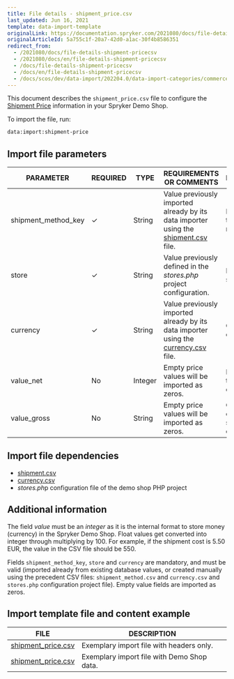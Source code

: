 ```yaml
---
title: File details - shipment_price.csv
last_updated: Jun 16, 2021
template: data-import-template
originalLink: https://documentation.spryker.com/2021080/docs/file-details-shipment-pricecsv
originalArticleId: 5a755c1f-20a7-42d0-a1ac-30f4b8586351
redirect_from:
  - /2021080/docs/file-details-shipment-pricecsv
  - /2021080/docs/en/file-details-shipment-pricecsv
  - /docs/file-details-shipment-pricecsv
  - /docs/en/file-details-shipment-pricecsv
  - /docs/scos/dev/data-import/202204.0/data-import-categories/commerce-setup/file-details-shipment-price.csv.html  
---
```


This document describes the `shipment_price.csv` file to configure the [Shipment Price](/docs/scos/user/features/{{page.version}}/shipment-feature-overview.html) information in your Spryker Demo Shop.

To import the file, run:

```bash
data:import:shipment-price
```

## Import file parameters



| PARAMETER | REQUIRED | TYPE | REQUIREMENTS OR COMMENTS | DESCRIPTION |
| --- | --- | --- | --- | --- |
| shipment_method_key | &check; | String  | Value previously imported already by its data importer using the [shipment.csv](/docs/pbc/all/carrier-management/{{page.version}}/import-and-export-data/file-details-shipment.csv.html) file.| Identifier of the shipment method. |
| store | &check; | String | Value previously defined in the *stores.php* project configuration. | Name of the store. |
| currency | &check; | String | Value previously imported already by its data importer using the [currency.csv](/docs/pbc/all/price-management/import-and-export-data/file-details-currency.csv.html) file. | Currency ISO code. |
| value_net | No |Integer | Empty price values will be imported as zeros. | Net value of the shipment cost. |
| value_gross | No | String | Empty price values will be imported as zeros. | Gross value of the shipment cost.  |

## Import file dependencies



* [shipment.csv](/docs/pbc/all/carrier-management/{{page.version}}/import-and-export-data/file-details-shipment.csv.html)
* [currency.csv](/docs/pbc/all/price-management/import-and-export-data/file-details-currency.csv.html)
* *stores.ph*p configuration file of the demo shop PHP project

## Additional information

The field *value* must be an *integer* as it is the internal format to store money (currency) in the Spryker Demo Shop. Float values get converted into integer through multiplying by 100. For example, if the shipment cost is 5.50 EUR, the value in the CSV file should be 550.

Fields `shipment_method_key`, `store` and `currency` are mandatory, and must be valid (imported already from existing database values, or created manually using the precedent CSV files: `shipment_method.csv` and `currency.csv` and `stores.php` configuration project file). Empty value fields are imported as zeros.

## Import template file and content example



| FILE | DESCRIPTION |
| --- | --- |
| [shipment_price.csv](https://spryker.s3.eu-central-1.amazonaws.com/docs/Developer+Guide/Back-End/Data+Manipulation/Data+Ingestion/Data+Import/Data+Import+Categories/Commerce+Setup/Template+shipment_price.csv) | Exemplary import file with headers only. |
| [shipment_price.csv](https://spryker.s3.eu-central-1.amazonaws.com/docs/Developer+Guide/Back-End/Data+Manipulation/Data+Ingestion/Data+Import/Data+Import+Categories/Commerce+Setup/shipment_price.csv) | Exemplary import file with Demo Shop data. |
